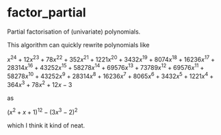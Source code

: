 # factor_partial
Partial factorisation of (univariate) polynomials. 

This algorithm can quickly rewrite polynomials like 

$x^{24}+12 x^{23}+78 x^{22}+352 x^{21}+1221 x^{20}+3432 x^{19}+8074
   x^{18}+16236 x^{17}+28314 x^{16}+43252 x^{15}+58278
   x^{14}+69576 x^{13}+73789 x^{12}+69576 x^{11}+58278
   x^{10}+43252 x^9+28314 x^8+16236 x^7+8065 x^6+3432 x^5+1221
   x^4+364 x^3+78 x^2+12 x-3$

as 

$(x^2+x+1)^12-(3 x^3-2)^2$

which I think it kind of neat. 
